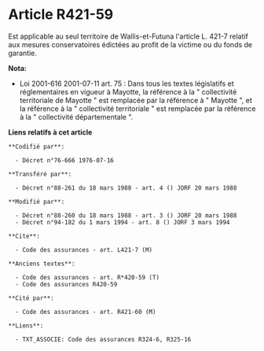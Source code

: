 # Article R421-59

Est applicable au seul territoire de Wallis-et-Futuna l'article L. 421-7 relatif aux mesures conservatoires édictées au
profit de la victime ou du fonds de garantie.

**Nota:**

- Loi 2001-616 2001-07-11 art. 75 : Dans tous les textes législatifs et réglementaires en vigueur à Mayotte, la référence à
la " collectivité territoriale de Mayotte " est remplacée par la référence à " Mayotte ", et la référence à la " collectivité
territoriale " est remplacée par la référence à la " collectivité départementale ".

**Liens relatifs à cet article**

	**Codifié par**:

	  - Décret n°76-666 1976-07-16

	**Transféré par**:

	  - Décret n°88-261 du 18 mars 1988 - art. 4 () JORF 20 mars 1988

	**Modifié par**:

	  - Décret n°88-260 du 18 mars 1988 - art. 3 () JORF 20 mars 1988
	  - Décret n°94-182 du 1 mars 1994 - art. 8 () JORF 3 mars 1994

	**Cite**:

	  - Code des assurances - art. L421-7 (M)

	**Anciens textes**:

	  - Code des assurances - art. R*420-59 (T)
	  - Code des assurances R420-59

	**Cité par**:

	  - Code des assurances - art. R421-60 (M)

	**Liens**:

	  - TXT_ASSOCIE: Code des assurances R324-6, R325-16

